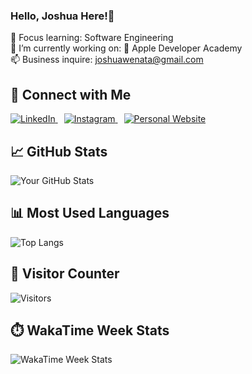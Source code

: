### Hello, Joshua Here!👋

🌱 Focus learning: Software Engineering
<br>
🔭 I’m currently working on:  Apple Developer Academy
<br>
📫 Business inquire: joshuawenata@gmail.com
<br>

## 🤝 Connect with Me
<a href="https://linkedin.com/in/joshuawenata" target="_blank">
    <img src="https://img.shields.io/badge/-LinkedIn-0A66C2?style=for-the-badge&logo=linkedin&logoColor=white" alt="LinkedIn">
</a>
<a href="https://instagram.com/joshuawenata" target="_blank" style="margin-left: 10px;">
    <img src="https://img.shields.io/badge/-Instagram-E4405F?style=for-the-badge&logo=instagram&logoColor=white" alt="Instagram">
</a>
<a href="https://joshuawenata.vercel.app" target="_blank" style="margin-left: 10px;">
    <img src="https://img.shields.io/badge/-Personal%20Website-d0edff?style=for-the-badge&logo=about-dot-me&logoColor=white" alt="Personal Website">
</a>

## 📈 GitHub Stats
![Your GitHub Stats](https://github-readme-stats.vercel.app/api?username=joshuawenata&show_icons=true&hide=issues&theme=algolia)

## 📊 Most Used Languages
![Top Langs](https://github-readme-stats.vercel.app/api/top-langs/?username=joshuawenata&layout=compact&theme=algolia)

## 🚀 Visitor Counter
![Visitors](https://visitor-badge.glitch.me/badge?page_id=joshuawenata.joshuawenata)

## ⏱️ WakaTime Week Stats
![WakaTime Week Stats](https://github-readme-stats.vercel.app/api/wakatime?username=joshuawenata&layout=compact)
